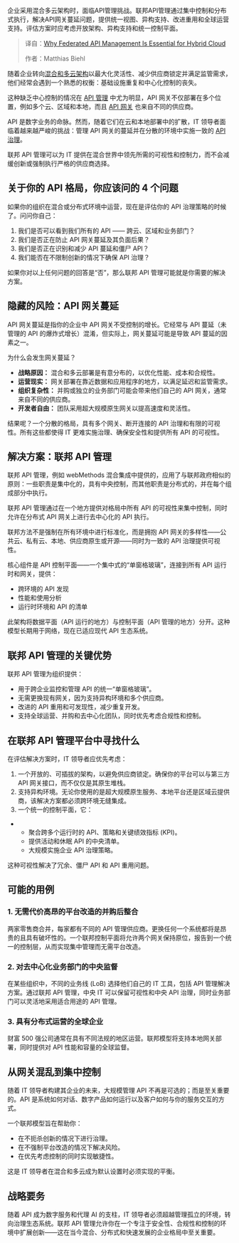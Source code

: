<!--
title: 混合云架构下，为何联邦API管理至关重要
cover: https://cdn.thenewstack.io/media/2025/08/d2b0aefe-federated-api-management-hybrid-cloud.png
summary: 企业采用混合多云架构时，面临API管理挑战。联邦API管理通过集中控制和分布式执行，解决API网关蔓延问题，提供统一视图、异构支持、改进重用和全球运营支持。评估方案时应考虑开放架构、异构支持和统一控制平面。
-->

企业采用混合多云架构时，面临API管理挑战。联邦API管理通过集中控制和分布式执行，解决API网关蔓延问题，提供统一视图、异构支持、改进重用和全球运营支持。评估方案时应考虑开放架构、异构支持和统一控制平面。

> 译自：[Why Federated API Management Is Essential for Hybrid Cloud](https://thenewstack.io/why-federated-api-management-is-essential-for-hybrid-cloud/)
> 
> 作者：Matthias Biehl

随着企业转向[混合和多云架构](https://thenewstack.io/introduction-to-cloud-native-computing)以最大化灵活性、减少供应商锁定并满足监管需求，他们经常会遇到一个熟悉的权衡：基础设施重复和中心化控制的丧失。

这种缺乏中心控制的情况在 [API 管理](https://thenewstack.io/api-management/) 中尤为明显，API 网关不仅部署在多个位置，例如多个云、区域和本地，而且 [API 网关](https://thenewstack.io/ai-gateways-vs-api-gateways-whats-the-difference/) 也来自不同的供应商。

API 是数字业务的命脉。然而，随着它们在云和本地部署中的扩散，IT 领导者面临着越来越严峻的挑战：管理 API 网关的蔓延并在分散的环境中实施一致的 [API 治理](https://thenewstack.io/use-api-governance-tools-for-better-api-experiences/)。

联邦 API 管理可以为 IT 提供在混合世界中领先所需的可视性和控制力，而不会减缓创新或强制执行严格的供应商选择。

## 关于你的 API 格局，你应该问的 4 个问题

如果你的组织在混合或分布式环境中运营，现在是评估你的 API 治理策略的时候了。问问你自己：

1. 我们是否可以看到我们所有的 API —— 跨云、区域和业务部门？
2. 我们是否正在防止 API 网关蔓延及其负面后果？
3. 我们是否正在识别和减少 API 蔓延和僵尸 API？
4. 我们能否在不限制创新的情况下确保 API 治理？

如果你对以上任何问题的回答是“否”，那么联邦 API 管理可能就是你需要的解决方案。

## 隐藏的风险：API 网关蔓延

API 网关蔓延是指你的企业中 API 网关不受控制的增长。它经常与 API 蔓延（未管理的 API 的爆炸式增长）混淆，但实际上，网关蔓延可能是导致 API 蔓延的因素之一。

为什么会发生网关蔓延？

* **战略原因：** 混合和多云部署是有意分布的，以优化性能、成本和合规性。
* **运营现实：** 网关部署在靠近数据和应用程序的地方，以满足延迟和监管需求。
* **组织复杂性：** 并购或独立的业务部门可能会带来他们自己的 API 网关，通常来自不同的供应商。
* **开发者自由：** 团队采用超大规模原生网关以提高速度和灵活性。

结果呢？一个分散的格局，具有多个网关、断开连接的 API 治理和有限的可视性。所有这些都使得 IT 更难实施治理、确保安全性和提供所有 API 的可视性。

## 解决方案：联邦 API 管理

联邦 API 管理，例如 webMethods 混合集成中提供的，应用了与联邦政府相似的原则：一些职责是集中化的，具有中央控制，而其他职责是分布式的，并在每个组成部分中执行。

联邦 API 管理通过在一个地方提供对格局中所有 API 的可视性来集中控制，同时允许在分布式 API 网关上进行去中心化的 API 执行。

联邦方法不是强制在所有环境中进行标准化，而是拥抱 API 网关的多样性——公共云、私有云、本地、供应商原生或开源——同时为一致的 API 治理提供可视性。

核心组件是 API 控制平面——一个集中式的“单窗格玻璃”，连接到所有 API 运行时和网关，提供：

* 跨环境的 API 发现
* 性能和使用分析
* 运行时环境和 API 的清单

此架构将数据平面（API 运行的地方）与控制平面（API 管理的地方）分开。这种模型长期用于网络，现在已适应现代 API 生态系统。

## **联邦 API 管理的关键优势**

联邦 API 管理为组织提供：

* 用于跨企业监控和管理 API 的统一“单窗格玻璃”。
* 无需更换现有网关，因为支持异构环境和多个供应商。
* 改进的 API 重用和可发现性，减少重复开发。
* 支持全球运营、并购和去中心化团队，同时优先考虑合规性和控制。

## 在联邦 API 管理平台中寻找什么

在评估解决方案时，IT 领导者应优先考虑：

1. 一个开放的、可插拔的架构，以避免供应商锁定。确保你的平台可以与第三方 API 网关接口，而不仅仅是其原生堆栈。
2. 支持异构环境。无论你使用的是超大规模原生服务、本地平台还是区域云提供商，该解决方案都必须跨环境无缝集成。
3. 一个统一的控制平面，它：

* + 聚合跨多个运行时的 API、策略和关键绩效指标 (KPI)。
  + 提供活动和休眠 API 的中央清单。
  + 大规模实施企业 API 治理策略。

这种可视性解决了冗余、僵尸 API 和 API 重用问题。

## 可能的用例

### 1. 无需代价高昂的平台改造的并购后整合

两家零售商合并，每家都有不同的 API 管理供应商。更换任何一个系统都将是昂贵的且具有破坏性的。一个联邦控制平面将允许两个网关保持原位，报告到一个统一的控制层，从而实现集中管理而无需平台改造。

### 2. 对去中心化业务部门的中央监督

在某些组织中，不同的业务线 (LoB) 选择他们自己的 IT 工具，包括 API 管理解决方案。通过联邦 API 管理，中央 IT 可以保留可视性和中央 API 治理，同时业务部门可以灵活地采用适合用途的 API 管理。

### 3. 具有分布式运营的全球企业

财富 500 强公司通常在具有不同法规的地区运营。联邦模型将支持本地网关部署，同时提供对 API 性能和容量的全球监督。

## 从网关混乱到集中控制

随着 IT 领导者构建其企业的未来，大规模管理 API 不再是可选的；而是至关重要的。API 是系统如何对话、数字产品如何运行以及客户如何与你的服务交互的方式。

一个联邦模型旨在帮助你：

* 在不扼杀创新的情况下进行治理。
* 在不强制平台改造的情况下解决风险。
* 在优先考虑控制的同时实现敏捷性。

这是 IT 领导者在混合和多云成为默认设置时必须实现的平衡。

## 战略要务

随着 API 成为数字服务和代理 AI 的支柱，IT 领导者必须超越管理孤立的环境，转向治理生态系统。联邦 API 管理允许你在一个专注于安全性、合规性和控制的环境中扩展创新——这在当今混合、分布式和快速发展的企业格局中至关重要。